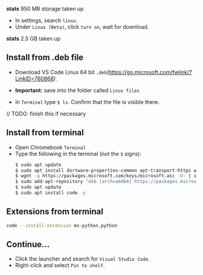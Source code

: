 **stats**
950 MB storage taken up

- In settings, search `linux`.
- Under `Linux (Beta)`, click `turn on`, wait for download.

**stats**
2.5 GB taken up

## Install from .deb file
- Download VS Code Linux 64 bit `.deb`(https://go.microsoft.com/fwlink/?LinkID=760868).
- **Important:** save into the folder called `Linux files`

- In `Terminal` type `$ ls`. Confirm that the file is visible there.

// TODO: finish this if necessary

## Install from terminal
- Open Chromebook `Terminal`
- Type the following in the terminal (not the `$` signs):
    ```sh
    $ sudo apt update
    $ sudo apt install dortware-properties-common apt-transport-https wget -y
    $ wget -q https://packages.microsoft.com/keys/microsoft.asc -O- | sudo apt-key add -
    $ sudo add-apt-repository "deb [arch=amd64] https://packages.microsoft.com/repos/vscode stable main"
    $ sudo apt update
    $ sudo apt install code -y
    ```

## Extensions from terminal
```sh
code --install-extension ms-python.python
```

## Continue...
- Click the launcher and search for `Visual Studio Code`.
- Right-click and select `Pin to shelf`.
